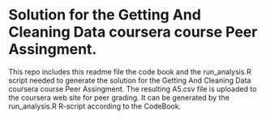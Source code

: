 # Solution for the Getting And Cleaning Data coursera course Peer Assingment.

This repo includes this readme file the code book and the run_analysis.R script needed to generate the solution for the Getting And Cleaning Data coursera course Peer Assingment. The resulting A5.csv file is uploaded to the coursera web site for peer grading. It can be generated by the run_analysis.R R-script according to the CodeBook.



